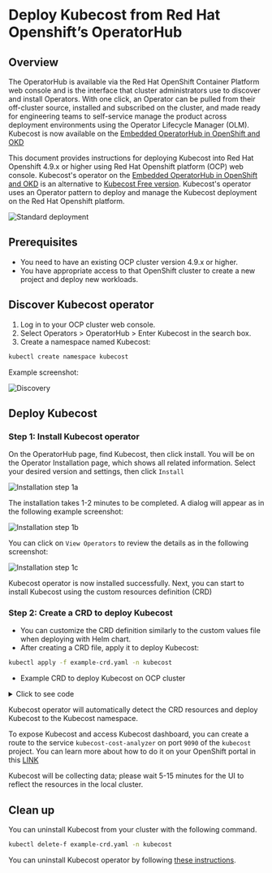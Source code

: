 # Deploy Kubecost from Red Hat Openshift’s OperatorHub

## Overview

The OperatorHub is available via the Red Hat OpenShift Container Platform web console and is the interface that cluster administrators use to discover and install Operators. With one click, an Operator can be pulled from their off-cluster source, installed and subscribed on the cluster, and made ready for engineering teams to self-service manage the product across deployment environments using the Operator Lifecycle Manager (OLM). Kubecost is now available on the [Embedded OperatorHub in OpenShift and OKD](https://github.com/redhat-openshift-ecosystem/community-operators-prod/tree/main/operators)

This document provides instructions for deploying Kubecost into Red Hat Openshift 4.9.x or higher using Red Hat Openshift platform (OCP) web console. Kubecost's operator on the [Embedded OperatorHub in OpenShift and OKD](https://github.com/redhat-openshift-ecosystem/community-operators-prod/tree/main/operators) is an alternative to [Kubecost Free version](architecture/opencost-product-comparison.md). Kubecost's operator uses an Operator pattern to deploy and manage the Kubecost deployment on the Red Hat Openshift platform.

![Standard deployment](images/ocp-standard.png)

## Prerequisites

* You need to have an existing OCP cluster version 4.9.x or higher.
* You have appropriate access to that OpenShift cluster to create a new project and deploy new workloads.

## Discover Kubecost operator

1. Log in to your OCP cluster web console.
2. Select Operators > OperatorHub > Enter Kubecost in the search box.
3. Create a namespace named Kubecost:

```bash
kubectl create namespace kubecost
```

Example screenshot:

![Discovery](images/ocp-operator-discovery.png)

## Deploy Kubecost

### **Step 1:** Install Kubecost operator

On the OperatorHub page, find Kubecost, then click install. You will be on the Operator Installation page, which shows all related information. Select your desired version and settings, then click `Install`

![Installation step 1a](images/ocp-operator-installation-step-1.png)

The installation takes 1-2 minutes to be completed. A dialog will appear as in the following example screenshot:

![Installation step 1b](images/ocp-operator-installation-step-1b.png)

You can click on `View Operators` to review the details as in the following screenshot:

![Installation step 1c](images/ocp-operator-installation-step-1c.png)

Kubecost operator is now installed successfully. Next, you can start to install Kubecost using the custom resources definition (CRD)

### Step 2: Create a CRD to deploy Kubecost

* You can customize the CRD definition similarly to the custom values file when deploying with Helm chart.
* After creating a CRD file, apply it to deploy Kubecost:

```bash
kubectl apply -f example-crd.yaml -n kubecost
```

* Example CRD to deploy Kubecost on OCP cluster

<details>

<summary>Click to see code</summary>

```yaml
apiVersion: charts.kubecost.com/v1alpha1
kind: CostAnalyzer
metadata:
  name: cost-analyzer-ocp-sample
spec:
  affinity: {}
  # Security Context settings for Redhat OpenShift cluster:
  kubecostProductConfigs:
    clusterName: YOUR_CLUSTER_NAME
    # cloudIntegrationSecret: cloud-integration
  kubecostDeployment:
    podSecurityContext:
    # Note: Un-comment these securityContext configs for OCP cluster 4.11+
      # seccompProfile:
      #   type: RuntimeDefault
      runAsNonRoot: true
  kubecostModel:
    etlCloudAsset: true # set to true to enable kubecost to include out-of-cluster cloud resources  (uses more memory)
    containerStatsEnabled: true
    containerSecurityContext:
      allowPrivilegeEscalation: false
      readOnlyRootFilesystem: true
      runAsNonRoot: true
  # Note: Un-comment these securityContext configs for OCP cluster 4.11+
      # seccompProfile:
      #   type: RuntimeDefault
      capabilities:
        drop:
          - ALL
  kubecostFrontend:
    containerSecurityContext:
      allowPrivilegeEscalation: false
      readOnlyRootFilesystem: true
      runAsNonRoot: true
  # Note: Un-comment these securityContext configs for OCP cluster 4.11+
      # seccompProfile:
      #   type: RuntimeDefault
      capabilities:
        drop:
          - ALL
  kubecostNetworkCosts:
    securityContext: {}
    containerSecurityContext: {}

  prometheus:
    nodeExporter:
      enabled: false
    kubeStateMetrics:
      enabled: false
    kube-state-metrics:
      disabled: true
    podSecurityPolicy:
      enabled: false
    server:
      global:
        external_labels:
          cluster_id: YOUR_CLUSTER_NAME 
      containerSecurityContext:
        securityContext:
          allowPrivilegeEscalation: false
          readOnlyRootFilesystem: true
          runAsNonRoot: true
  # Note: Un-comment these securityContext configs for OCP cluster 4.11+
          # seccompProfile:
          #   type: RuntimeDefault
          capabilities:
            drop:
                - ALL
    sidecarContainers:
      containerSecurityContext:
        securityContext:
          allowPrivilegeEscalation: false
          readOnlyRootFilesystem: true
          runAsNonRoot: true
  # Note: Un-comment these securityContext configs for OCP cluster 4.11+
          # seccompProfile:
          #   type: RuntimeDefault
          capabilities:
            drop:
              - ALL
    configmapReload:
      containerSecurityContext:
        securityContext:
          allowPrivilegeEscalation: false
          readOnlyRootFilesystem: true
          runAsNonRoot: true
  # Note: Un-comment these securityContext configs for OCP cluster 4.11+
          # seccompProfile:
          #   type: RuntimeDefault
          capabilities:
            drop:
              - ALL
  grafana:
    rbac:
      pspEnabled: false
    grafana:
      containerSecurityContext:
        securityContext:
          allowPrivilegeEscalation: false
          readOnlyRootFilesystem: true
          runAsNonRoot: true
  # Note: Un-comment these securityContext configs for OCP cluster 4.11+
          # seccompProfile:
          #   type: RuntimeDefault
          capabilities:
            drop:
              - ALL
    initContainers:
      containerSecurityContext:
        securityContext:
          allowPrivilegeEscalation: false
          readOnlyRootFilesystem: true
          runAsNonRoot: true
  # Note: Un-comment these securityContext configs for OCP cluster 4.11+
          # seccompProfile:
          #   type: RuntimeDefault
          capabilities:
            drop:
              - ALL
    sidecar:
      containerSecurityContext:
        securityContext:
          allowPrivilegeEscalation: false
          readOnlyRootFilesystem: true
          runAsNonRoot: true
  # Note: Un-comment these securityContext configs for OCP cluster 4.11+
          # seccompProfile:
          #   type: RuntimeDefault
          capabilities:
            drop:
              - ALL
  thanos:
    thanosstore:
      containerSecurityContext:
        securityContext:
          allowPrivilegeEscalation: false
          readOnlyRootFilesystem: true
          runAsNonRoot: true
  # Note: Un-comment these securityContext configs for OCP cluster 4.11+
          # seccompProfile:
          #   type: RuntimeDefault
          capabilities:
            drop:
              - ALL
    thanosqueryfrontend:
      containerSecurityContext:
        securityContext:
          allowPrivilegeEscalation: false
          readOnlyRootFilesystem: true
          runAsNonRoot: true
  # Note: Un-comment these securityContext configs for OCP cluster 4.11+
          # seccompProfile:
          #   type: RuntimeDefault
          capabilities:
            drop:
              - ALL
    thanosquery:
      containerSecurityContext:
        securityContext:
          allowPrivilegeEscalation: false
          readOnlyRootFilesystem: true
          runAsNonRoot: true
  # Note: Un-comment these securityContext configs for OCP cluster 4.11+
          # seccompProfile:
          #   type: RuntimeDefault
          capabilities:
            drop:
              - ALL
    thanoscompact:
      containerSecurityContext:
        securityContext:
          allowPrivilegeEscalation: false
          readOnlyRootFilesystem: true
          runAsNonRoot: true
  # Note: Un-comment these securityContext configs for OCP cluster 4.11+
          # seccompProfile:
          #   type: RuntimeDefault
          capabilities:
            drop:
              - ALL
  # Disable Pod Security Policy (PSP)
  # Kubecost PSP
  podSecurityPolicy:
      enabled: false
  # Network Costs PSP
  networkCosts:
    enabled: false # if enabling network costs, also set the given cloud provider to true
    config:
      services:
        amazon-web-services: false
        google-cloud-services: false
        azure-cloud-services: false
    podSecurityPolicy:
      enabled: false
  # optional
  global:
    grafana:
      enabled: false
      proxy: false
```

</details>

Kubecost operator will automatically detect the CRD resources and deploy Kubecost to the Kubecost namespace.

To expose Kubecost and access Kubecost dashboard, you can create a route to the service `kubecost-cost-analyzer` on port `9090` of the `kubecost` project. You can learn more about how to do it on your OpenShift portal in this [LINK](https://docs.openshift.com/container-platform/3.11/dev\_guide/routes.html)

Kubecost will be collecting data; please wait 5-15 minutes for the UI to reflect the resources in the local cluster.

## Clean up

You can uninstall Kubecost from your cluster with the following command.

```bash
kubectl delete-f example-crd.yaml -n kubecost
```

You can uninstall Kubecost operator by following [these instructions](https://access.redhat.com/documentation/en-us/openshift\_container\_platform/4.2/html/operators/olm-deleting-operators-from-a-cluster).
